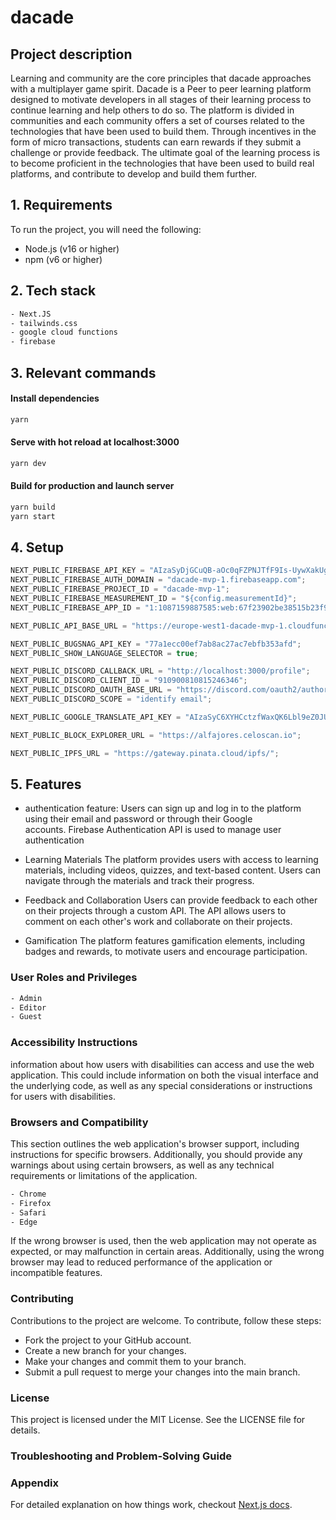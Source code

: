 # dacade

## Project description

Learning and community are the core principles that dacade approaches with a multiplayer game spirit. Dacade is a Peer to peer learning platform designed to motivate developers in all stages of their learning process to continue learning and help others to do so. The platform is divided in communities and each community offers a set of courses related to the technologies that have been used to build them. Through incentives in the form of micro transactions, students can earn rewards if they submit a challenge or provide feedback. The ultimate goal of the learning process is to become proficient in the technologies that have been used to build real platforms, and contribute to develop and build them further.

## 1. Requirements

To run the project, you will need the following:
- Node.js (v16 or higher)
- npm (v6 or higher)

## 2. Tech stack

```bash
- Next.JS
- tailwinds.css
- google cloud functions
- firebase
```

## 3. Relevant commands

#### Install dependencies

```bash
yarn
```

#### Serve with hot reload at localhost:3000

```bash
yarn dev
```

#### Build for production and launch server

```bash
yarn build
yarn start
```

## 4. Setup

```js
NEXT_PUBLIC_FIREBASE_API_KEY = "AIzaSyDjGCuQB-aOc0qFZPNJTfF9Is-UywXakUg";
NEXT_PUBLIC_FIREBASE_AUTH_DOMAIN = "dacade-mvp-1.firebaseapp.com";
NEXT_PUBLIC_FIREBASE_PROJECT_ID = "dacade-mvp-1";
NEXT_PUBLIC_FIREBASE_MEASUREMENT_ID = "${config.measurementId}";
NEXT_PUBLIC_FIREBASE_APP_ID = "1:1087159887585:web:67f23902be38515b23f9a0";

NEXT_PUBLIC_API_BASE_URL = "https://europe-west1-dacade-mvp-1.cloudfunctions.net/api";

NEXT_PUBLIC_BUGSNAG_API_KEY = "77a1ecc00ef7ab8ac27ac7ebfb353afd";
NEXT_PUBLIC_SHOW_LANGUAGE_SELECTOR = true;

NEXT_PUBLIC_DISCORD_CALLBACK_URL = "http://localhost:3000/profile";
NEXT_PUBLIC_DISCORD_CLIENT_ID = "910900810815246346";
NEXT_PUBLIC_DISCORD_OAUTH_BASE_URL = "https://discord.com/oauth2/authorize";
NEXT_PUBLIC_DISCORD_SCOPE = "identify email";

NEXT_PUBLIC_GOOGLE_TRANSLATE_API_KEY = "AIzaSyC6XYHCctzfWaxQK6Lbl9eZ0JUzbATcjpM";

NEXT_PUBLIC_BLOCK_EXPLORER_URL = "https://alfajores.celoscan.io";

NEXT_PUBLIC_IPFS_URL = "https://gateway.pinata.cloud/ipfs/";
```

## 5. Features

- authentication feature:
  Users can sign up and log in to the platform using their email and password or through their Google  
   accounts. Firebase Authentication API is used to manage user authentication

- Learning Materials
  The platform provides users with access to learning materials, including videos, quizzes, and text-based content. Users can navigate through the materials and track their progress.

- Feedback and Collaboration
  Users can provide feedback to each other on their projects through a custom API. The API allows users to comment on each other's work and collaborate on their projects.

- Gamification
  The platform features gamification elements, including badges and rewards, to motivate users and encourage participation.

### User Roles and Privileges

```bash
- Admin
- Editor
- Guest
```

### Accessibility Instructions

information about how users with disabilities can access and use the web application. This could include information on both the visual interface and the underlying code, as well as any special considerations or instructions for users with disabilities.

### Browsers and Compatibility

This section outlines the web application's browser support, including instructions for specific browsers. Additionally, you should provide any warnings about using certain browsers, as well as any technical requirements or limitations of the application.

```bash
- Chrome
- Firefox
- Safari
- Edge
```

If the wrong browser is used, then the web application may not operate as expected, or may malfunction in certain areas. Additionally, using the wrong browser may lead to reduced performance of the application or incompatible features.

### Contributing

Contributions to the project are welcome. To contribute, follow these steps:

- Fork the project to your GitHub account.
- Create a new branch for your changes.
- Make your changes and commit them to your branch.
- Submit a pull request to merge your changes into the main branch.

### License

This project is licensed under the MIT License. See the LICENSE file for details.

### Troubleshooting and Problem-Solving Guide

### Appendix

For detailed explanation on how things work, checkout [Next.js docs](https://nextjs.org).
